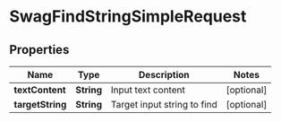 
# SwagFindStringSimpleRequest

## Properties
Name | Type | Description | Notes
------------ | ------------- | ------------- | -------------
**textContent** | **String** | Input text content |  [optional]
**targetString** | **String** | Target input string to find |  [optional]



